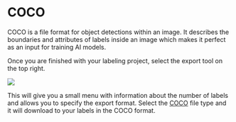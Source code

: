 # COCO

COCO is a file format for object detections within an image. It describes the boundaries and attributes of labels inside an image which makes it perfect as an input for training AI models.

Once you are finished with your labeling project, select the export tool on the top right.

![](https://lh3.googleusercontent.com/3K_EKiUpd9e5fYxeGI078TwYKKu8QkWgj1we1kjTZLYofRfGeP-vQl7nyBdVfivbw_tL6hmFsFdc84MKDjN3s8wT2enHFHUqvZ9U1mdRQarK5qMhH9Bj9y-X_qdS4gJapFcb0zmv)

This will give you a small menu with information about the number of labels and allows you to specify the export format. Select the [COCO](https://cocodataset.org/#home) file type and it will download to your labels in the COCO format.

